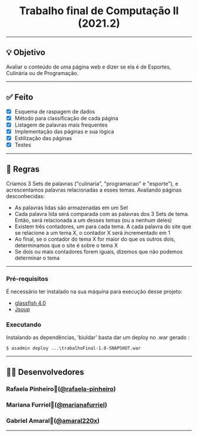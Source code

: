 <h1 align="center">
    Trabalho final de Computação II (2021.2)
</h1>

---

## 💡 Objetivo

Avaliar o conteúdo de uma página web e dizer se ela é de Esportes, Culinária ou de Programação. 

---
## ✅ Feito
- [x] Esquema de raspagem de dados
- [x] Método para classificação de cada página
- [x] Listagem de palavras mais frequentes
- [x] Implementação das páginas e sua lógica
- [x] Estilização das páginas
- [x] Testes
---
## 📖 Regras
Criamos 3 Sets de palavras ("culinaria", "programacao" e "esporte"), e acrescentamos palavras relacionadas a esses temas.
Avaliando páginas desconhecidas:
- As palavras lidas são armazenadas em um Set
- Cada palavra lida será comparada com as palavras dos 3 Sets de tema. Então, será relacionada a um desses temas (ou a nenhum deles)
- Existem três contadores, um para cada tema. A cada palavra do site que se relacione a um tema X, o contador X será incrementado em 1
- Ao final, se o contador do tema X for maior do que os outros dois, determinamos que o site é sobre o tema X
- Se dois ou mais contadores forem iguais, dizemos que não podemos determinar o tema
---
### Pré-requisitos

É necessário ter instalado na sua máquina para execução desse projeto:
- <a href='https://javaee.github.io/glassfish/download'>glassfish 4.0</a>
- <a href='https://jsoup.org/'>Jsoup</a>

### Executando

Instalando as dependências, 'biuldar' basta dar um deploy no .war gerado :
```
$ asadmin deploy ...\trabalhoFinal-1.0-SNAPSHOT.war
```
---
## 👨‍💻 Desenvolvedores
### Rafaela Pinheiro🙊([@rafaela-pinheiro](https://github.com/rafaela-pinheiro))
### Mariana Furriel🙉([@marianafurriel](https://github.com/marianafurriel))
### Gabriel Amaral🙈([@amaral220x](https://github.com/amaral220x)) 

---
